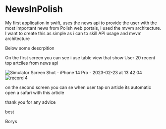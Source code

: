 # NewsInPolish
My first application in swift, uses the news api to provide the user with the most important news from Polish web portals, I used the mvvm architecture. I want to create this as simple as i can to skill API usage and mvvm architecture 

Below some descrpition

On the first screen you can see i use table view that show User 20 recent top artciles from news api


![Simulator Screen Shot - iPhone 14 Pro - 2023-02-23 at 13 42 04](https://user-images.githubusercontent.com/124820395/220911381-f9c1bd8b-99a8-446f-a469-eccf4f8a4d3d.png)
![record 4](https://user-images.githubusercontent.com/124820395/220928871-0f9cc070-6103-438a-b449-fd269f50b3ed.gif)


on the second screen you can se when user tap on article its automatic open a safari with this article

thank you for any advice

best

Borys
